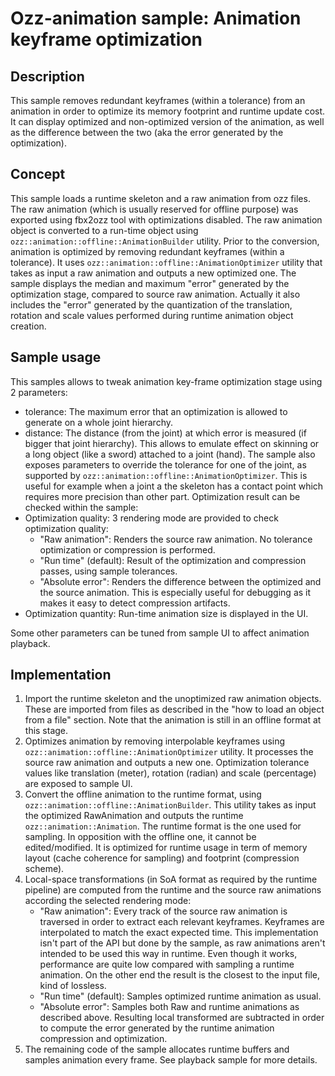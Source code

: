 # Ozz-animation sample: Animation keyframe optimization

## Description

This sample removes redundant keyframes (within a tolerance) from an animation in order to optimize its memory footprint and runtime update cost. It can display optimized and non-optimized version of the animation, as well as the difference between the two (aka the error generated by the optimization).

## Concept

This sample loads a runtime skeleton and a raw animation from ozz files. The raw animation (which is usually reserved for offline purpose) was exported using fbx2ozz tool with optimizations disabled. The raw animation object is converted to a run-time object using `ozz::animation::offline::AnimationBuilder` utility.
Prior to the conversion, animation is optimized by removing redundant keyframes (within a tolerance). It uses `ozz::animation::offline::AnimationOptimizer` utility that takes as input a raw animation and outputs a new optimized one.
The sample displays the median and maximum "error" generated by the optimization stage, compared to source raw animation. Actually it also includes the "error" generated by the quantization of the translation, rotation and scale values performed during runtime animation object creation.

## Sample usage

This samples allows to tweak animation key-frame optimization stage using 2 parameters:
  - tolerance: The maximum error that an optimization is allowed to generate on a whole joint hierarchy.
  - distance: The distance (from the joint) at which error is measured (if bigger that joint hierarchy). This allows to emulate effect on skinning or a long object (like a sword) attached to a joint (hand).
The sample also exposes parameters to override the tolerance for one of the joint, as supported by `ozz::animation::offline::AnimationOptimizer`. This is useful for example when a joint a the skeleton has a contact point which requires more precision than other part.
Optimization result can be checked within the sample:
- Optimization quality: 3 rendering mode are provided to check optimization quality:
   - "Raw animation": Renders the source raw animation. No tolerance optimization or compression is performed.
   - "Run time" (default): Result of the optimization and compression passes, using sample tolerances.
   - "Absolute error": Renders the difference between the optimized and the source animation. This is especially useful for debugging as it makes it easy to detect compression artifacts.
- Optimization quantity: Run-time animation size is displayed in the UI.

Some other parameters can be tuned from sample UI to affect animation playback.

## Implementation

1. Import the runtime skeleton and the unoptimized raw animation objects. These are imported from files as described in the "how to load an object from a file" section. Note that the animation is still in an offline format at this stage.
2. Optimizes animation by removing interpolable keyframes using `ozz::animation::offline::AnimationOptimizer` utility. It processes the source raw animation and outputs a new one. Optimization tolerance values like translation (meter), rotation (radian) and scale (percentage) are exposed to sample UI.
3. Convert the offline animation to the runtime format, using `ozz::animation::offline::AnimationBuilder`. This utility takes as input the optimized RawAnimation and outputs the runtime `ozz::animation::Animation`. The runtime format is the one used for sampling. In opposition with the offline one, it cannot be edited/modified. It is optimized for runtime usage in term of memory layout (cache coherence for sampling) and footprint (compression scheme).
4. Local-space transformations (in SoA format as required by the runtime pipeline) are computed from the runtime and the source raw animations according the selected rendering mode:
   - "Raw animation": Every track of the source raw animation is traversed in order to extract each relevant keyframes. Keyframes are interpolated to match the exact expected time. This implementation isn't part of the API but done by the sample, as raw animations aren't intended to be used this way in runtime. Even though it works, performance are quite low compared with sampling a runtime animation. On the other end the result is the closest to the input file, kind of lossless.
   - "Run time" (default): Samples optimized runtime animation as usual.
   - "Absolute error": Samples both Raw and runtime animations as described above. Resulting local transformed are subtracted in order to compute the error generated by the runtime animation compression and optimization.
5. The remaining code of the sample allocates runtime buffers and samples animation every frame. See playback sample for more details.
